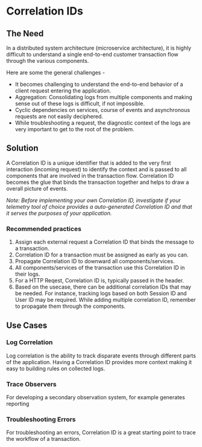 # Correlation IDs

## The Need

In a distributed system architecture (microservice architecture), it is highly difficult to understand a single end-to-end customer transaction flow through the various components. 

Here are some the general challenges -
* It becomes challenging to understand the end-to-end behavior of a client request entering the application.
*  Aggregation: Consolidating logs from multiple components and making sense out of these logs is difficult, if not impossible.
*  Cyclic dependencies on services, course of events and asynchronous requests are not easily deciphered.
* While troubleshooting a request, the diagnostic context of the logs are very important to get to the root of the problem.

## Solution

A Correlation ID is a unique identifier that is added to the very first interaction (incoming request) to  identify the context and is passed to all components that are involved in the transaction flow. Correlation ID becomes the glue that binds the transaction together and helps to draw a overall picture of events.

*Note: Before implementing your own Correlation ID, investigate if your telemetry tool of choice provides a auto-generated Correlation ID and that it serves the purposes of your application.*  

### Recommended practices

1. Assign each external request a Correlation ID that binds the message to a transaction. 
2. Correlation ID for a transaction must be assigned as early as you can.
3. Propagate Correlation ID to downward all components/services.
4. All components/services of the transaction use this Correlation ID in their logs.
5. For a HTTP Reqest, Correlation ID is, typically passed in the header.
6. Based on the usecase, there can be additional correlation IDs that may be needed. For instance, tracking logs based on both Session ID and User ID may be required. While adding multiple correlation ID, remember to propagate them through the components. 

## Use Cases

### Log Correlation

Log correlation is the ability to track disparate events through different parts of the application. Having a Correlation ID provides more context making it easy to building rules on collected logs.

### Trace Observers

For developing a secondary observation system, for example generates reporting

### Troubleshooting Errors

For troubleshooting an errors, Correlation ID is a great starting point to trace the workflow of a transaction.